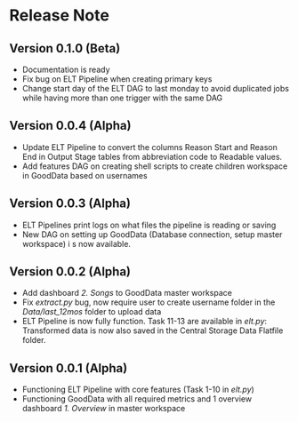 # Release Note

## Version 0.1.0 (Beta)
* Documentation is ready
* Fix bug on ELT Pipeline when creating primary keys
* Change start day of the ELT DAG to last monday to avoid duplicated jobs while having more than one trigger with the same DAG

## Version 0.0.4 (Alpha)
* Update ELT Pipeline to convert the columns Reason Start and Reason End in Output Stage tables from abbreviation code to Readable values.
* Add features DAG on creating shell scripts to create children workspace in GoodData based on usernames

## Version 0.0.3 (Alpha)
* ELT Pipelines print logs on what files the pipeline is reading or saving
* New DAG on setting up GoodData (Database connection, setup master workspace) i s now available.

## Version 0.0.2 (Alpha)
* Add dashboard <i>2. Songs</i> to GoodData master workspace
* Fix <i>extract.py</i> bug, now require user to create username folder in the <i>Data/last_12mos</i> folder to upload data
* ELT Pipeline is now fully function. Task 11-13 are available in <i>elt.py</i>: Transformed data is now also saved in the Central Storage Data Flatfile folder.

## Version 0.0.1 (Alpha)
* Functioning ELT Pipeline with core features (Task 1-10 in <i>elt.py</i>)
* Functioning GoodData with all required metrics and 1 overview dashboard <i>1. Overview</i> in master workspace
